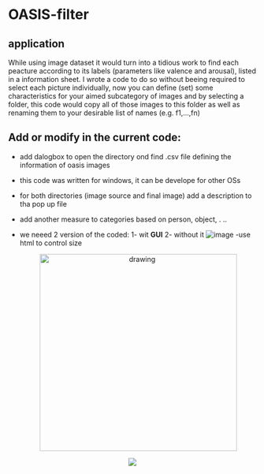 # OASIS-filter
## application
While using image dataset it would turn into a tidious work to find each peacture according to its labels (parameters like valence and arousal), listed in a information sheet. I wrote a code to do so without beeing required to select each picture individually, now you can define (set) some characteristics for your aimed subcategory of images and by selecting a folder, this code would copy all of those images to this folder as well as renaming them to your desirable list of names (e.g. f1,...,fn)
## Add or  modify in the current code:
- add dalogbox to open the directory ond find .csv file defining the information of oasis images
- this code was written for windows, it can be develope for other OSs
- for both directories (image source and final image) add a description to tha pop up file 
- add another measure to categories based on person, object, . ..
- we neeed 2 version of the coded: 1- wit **GUI** 2- without it 
![image](https://user-images.githubusercontent.com/48652270/133885239-6fa4fa53-65cc-4555-8701-f0961414cfbe.png)
-use html to control size 

  <center><img src="https://user-images.githubusercontent.com/48652270/133885239-6fa4fa53-65cc-4555-8701-f0961414cfbe.png" alt="drawing" style="width:400px"></center>
<div style="text-align: center;">
<img src="https://scx1.b-cdn.net/csz/news/800/2017/theoreticala.jpg">
</div>
